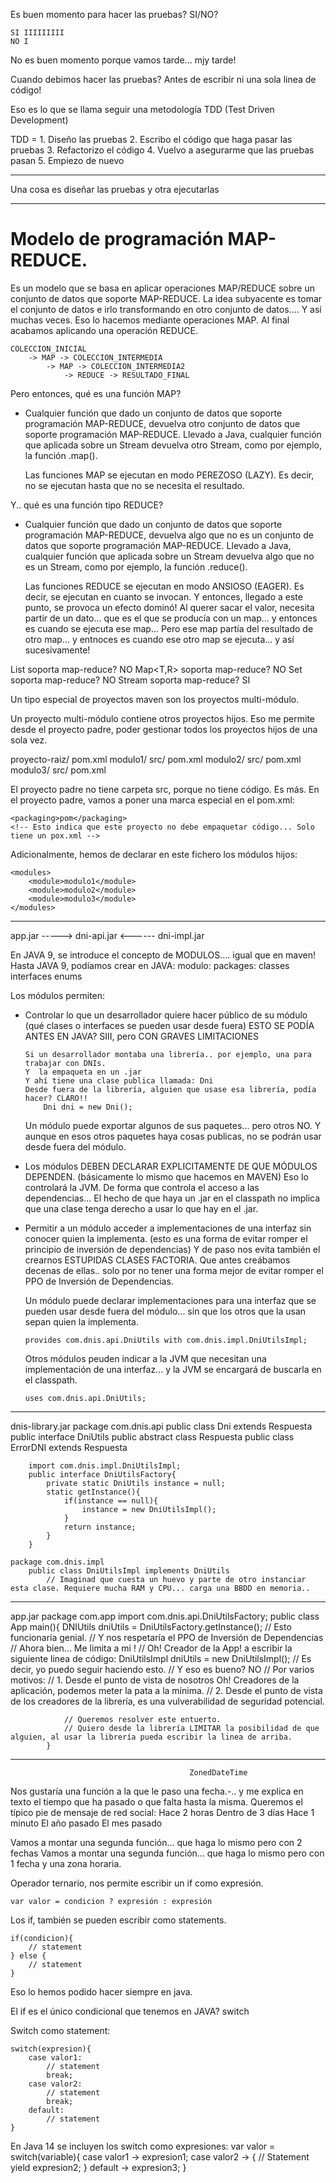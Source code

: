 
Es buen momento para hacer las pruebas? SI/NO?

    SI IIIIIIIII
    NO I

No es buen momento porque vamos tarde... mjy tarde!

Cuando debimos hacer las pruebas?
Antes de escribir ni una sola linea de código!

Eso es lo que se llama seguir una metodología TDD (Test Driven Development)

TDD = 
    1. Diseño las pruebas
    2. Escribo el código que haga pasar las pruebas
    3. Refactorizo el código
    4. Vuelvo a asegurarme que las pruebas pasan
    5. Empiezo de nuevo

---

Una cosa es diseñar las pruebas y otra ejecutarlas

---

# Modelo de programación MAP-REDUCE.

Es un modelo que se basa en aplicar operaciones MAP/REDUCE sobre un conjunto de datos que soporte MAP-REDUCE.
La idea subyacente es tomar el conjunto de datos e irlo transformando en otro conjunto de datos.... Y así muchas veces. Eso lo hacemos mediante operaciones MAP.
Al final acabamos aplicando una operación REDUCE.


    COLECCION_INICIAL 
        -> MAP -> COLECCION_INTERMEDIA 
            -> MAP -> COLECCION_INTERMEDIA2 
                -> REDUCE -> RESULTADO_FINAL

Pero entonces, qué es una función MAP?
- Cualquier función que dado un conjunto de datos que soporte programación MAP-REDUCE, devuelva otro conjunto de datos que soporte programación MAP-REDUCE.
    Llevado a Java, cualquier función que aplicada sobre un Stream<T> devuelva otro Stream<R>, como por ejemplo, la función .map().

    Las funciones MAP se ejecutan en modo PEREZOSO (LAZY). Es decir, no se ejecutan hasta que no se necesita el resultado.

Y.. qué es una función tipo REDUCE?
- Cualquier función que dado un conjunto de datos que soporte programación MAP-REDUCE, devuelva algo que no es un conjunto de datos que soporte programación MAP-REDUCE.
    Llevado a Java, cualquier función que aplicada sobre un Stream<T> devuelva algo que no es un Stream, como por ejemplo, la función .reduce().

    Las funciones REDUCE se ejecutan en modo ANSIOSO (EAGER). Es decir, se ejecutan en cuanto se invocan. Y entonces, llegado a este punto, se provoca un efecto dominó!
    Al querer sacar el valor, necesita partir de un dato... que es el que se producía con un map... y entonces es cuando se ejecuta ese map...
    Pero ese map partía del resultado de otro map... y entnoces es cuando ese otro map se ejecuta... y así sucesivamente!


List<T> soporta map-reduce?  NO
Map<T,R> soporta map-reduce? NO
Set<T> soporta map-reduce?   NO
Stream<T> soporta map-reduce? SI



Un tipo especial de proyectos maven son los proyectos multi-módulo.

Un proyecto multi-módulo contiene otros proyectos hijos.
Eso me permite desde el proyecto padre, poder gestionar todos los proyectos hijos de una sola vez.


proyecto-raiz/
    pom.xml
    modulo1/
        src/
        pom.xml
    modulo2/
        src/
        pom.xml
    modulo3/
        src/
        pom.xml

El proyecto padre no tiene carpeta src, porque no tiene código.
Es más. En el proyecto padre, vamos a poner una marca especial en el pom.xml:

    <packaging>pom</packaging>
    <!-- Esto indica que este proyecto no debe empaquetar código... Solo tiene un pox.xml -->

Adicionalmente, hemos de declarar en este fichero los módulos hijos:
    
    <modules>
        <module>modulo1</module>
        <module>modulo2</module>
        <module>modulo3</module>
    </modules>



---


   app.jar   ----->    dni-api.jar     <------    dni-impl.jar

En JAVA 9, se introduce el concepto de MODULOS.... igual que en maven!
Hasta JAVA 9, podíamos crear en JAVA:
    modulo:
         packages:
            classes
            interfaces
            enums

Los módulos permiten:
  - Controlar lo que un desarrollador quiere hacer público de su módulo (qué clases o interfaces se pueden usar desde fuera)
     ESTO SE PODÍA ANTES EN JAVA? SIII, pero CON GRAVES LIMITACIONES

        Si un desarrollador montaba una librería.. por ejemplo, una para trabajar con DNIs.
        Y  la empaqueta en un .jar
        Y ahí tiene una clase publica llamada: Dni
        Desde fuera de la librería, alguien que usase esa librería, podía hacer? CLARO!!
            Dni dni = new Dni();

    Un módulo puede exportar algunos de sus paquetes... pero otros NO.
    Y aunque en esos otros paquetes haya cosas publicas, no se podrán usar desde fuera del módulo.
  - Los módulos DEBEN DECLARAR EXPLICITAMENTE DE QUE MÓDULOS DEPENDEN.
      (básicamente lo mismo que hacemos en MAVEN)
      Eso lo controlará la JVM. De forma que controla el acceso a las dependencias... El hecho de que haya un .jar en el classpath no implica que una clase tenga derecho a usar lo que hay en el .jar.
  - Permitir a un módulo acceder a implementaciones de una interfaz sin conocer quien la implementa.
      (esto es una forma de evitar romper el principio de inversión de dependencias)
      Y de paso nos evita también el crearnos ESTUPIDAS CLASES FACTORIA.
      Que antes creábamos decenas de ellas.. solo por no tener una forma mejor de evitar romper el PPO de Inversión de Dependencias.

      Un módulo puede declarar implementaciones para una interfaz que se pueden usar desde fuera del módulo... sin que los otros que la usan sepan quien la implementa.

        provides com.dnis.api.DniUtils with com.dnis.impl.DniUtilsImpl;

      Otros módulos peuden indicar a la JVM que necesitan una implementación de una interfaz... y la JVM se encargará de buscarla en el classpath.

        uses com.dnis.api.DniUtils;

---
dnis-library.jar
    package com.dnis.api
        public class Dni extends Respuesta
        public interface DniUtils
        public abstract class Respuesta
        public class ErrorDNI extends Respuesta

        import com.dnis.impl.DniUtilsImpl;
        public interface DniUtilsFactory{
            private static DniUtils instance = null;
            static getInstance(){
                if(instance == null){
                    instance = new DniUtilsImpl();
                }
                return instance;
            }
        }

    package com.dnis.impl
        public class DniUtilsImpl implements DniUtils
            // Imaginad que cuesta un huevo y parte de otro instanciar esta clase. Requiere mucha RAM y CPU... carga una BBDD en memoria..

---
app.jar
    package com.app
        import com.dnis.api.DniUtilsFactory;
        public class App
            main(){
                DNIUtils dniUtils = DniUtilsFactory.getInstance();
                // Esto funcionaría genial.
                // Y nos respetaría el PPO de Inversión de Dependencias
                // Ahora bien... Me limita a mi !
                // Oh! Creador de la App! a escribir la siguiente linea de código:
                DniUtilsImpl dniUtils = new DniUtilsImpl();
                // Es decir, yo puedo seguir haciendo esto.
                // Y eso es bueno? NO
                // Por varios motivos:
                // 1. Desde el punto de vista de nosotros Oh! Creadores de la aplicación, podemos meter la pata a la mínima.
                // 2. Desde el punto de vista de los creadores de la librería, es una vulverabilidad de seguridad potencial.

                // Queremos resolver este entuerto.
                // Quiero desde la librería LIMITAR la posibilidad de que alguien, al usar la librería pueda escribir la linea de arriba.
            }




---
                                            ZonedDateTime
Nos gustaría una función a la que le paso una fecha.-.. y me explica en texto el tiempo que ha pasado o que falta hasta la misma.
Queremos el típico pie de mensaje de red social:
    Hace 2 horas
    Dentro de 3 días
    Hace 1 minuto
    El año pasado
    El mes pasado

Vamos a montar una segunda función... que haga lo mismo pero con 2 fechas
Vamos a montar una segunda función... que haga lo mismo pero con 1 fecha y una zona horaria.


Operador ternario, nos permite escribir un if como expresión.

    var valor = condicion ? expresión : expresión

Los if, también se pueden escribir como statements.

    if(condicion){
        // statement
    } else {
        // statement
    }

Eso lo hemos podido hacer siempre en java.

El if es el único condicional que tenemos en JAVA? switch

Switch como statement:

    switch(expresion){
        case valor1:
            // statement
            break;
        case valor2:
            // statement
            break;
        default:
            // statement
    }

En Java 14 se incluyen los switch como expresiones:
var valor = switch(variable){
    case valor1 -> expresion1;
    case valor2 -> {
        // Statement
        yield expresion2;
    }
    default -> expresion3;
}